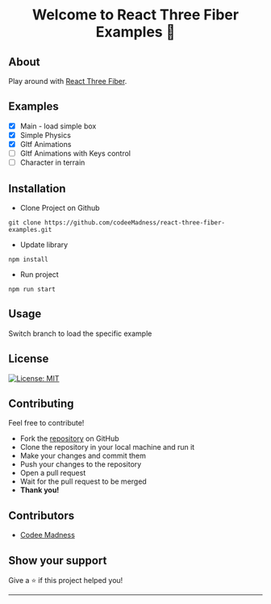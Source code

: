 <h1 align="center">Welcome to React Three Fiber Examples 👋</h1>  

## About
Play around with [React Three Fiber](https://github.com/pmndrs/react-three-fiber).

## Examples
* [x] Main - load simple box
* [x] Simple Physics
* [x] Gltf Animations
* [ ] Gltf Animations with Keys control
* [ ] Character in terrain

## Installation
* Clone Project on Github
```
git clone https://github.com/codeeMadness/react-three-fiber-examples.git
```
* Update library
```
npm install
```
* Run project
```
npm run start
```

## Usage
Switch branch to load the specific example

## License
<a href="/LICENSE"><img alt="License: MIT" src="https://img.shields.io/badge/License-MIT-yellow.svg" /></a>

## Contributing
Feel free to contribute!
- Fork the [repository](https://github.com/codeeMadness/react-three-fiber-examples) on GitHub
- Clone the repository in your local machine and run it
- Make your changes and commit them
- Push your changes to the repository
- Open a pull request
- Wait for the pull request to be merged
- **Thank you!** 

## Contributors
* [Codee Madness](https://github.com/codeeMadness)

## Show your support

Give a ⭐️ if this project helped you!

***